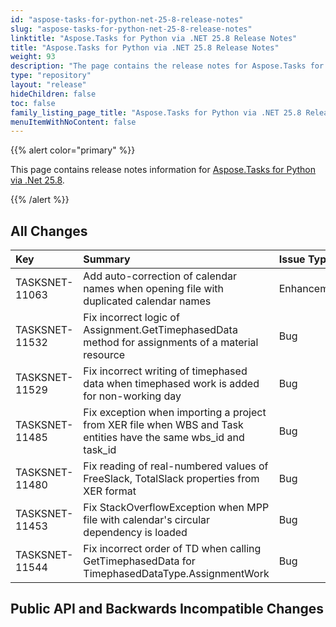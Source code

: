 ```yaml
---
id: "aspose-tasks-for-python-net-25-8-release-notes"
slug: "aspose-tasks-for-python-net-25-8-release-notes"
linktitle: "Aspose.Tasks for Python via .NET 25.8 Release Notes"
title: "Aspose.Tasks for Python via .NET 25.8 Release Notes"
weight: 93
description: "The page contains the release notes for Aspose.Tasks for Python via .NET 25.8."
type: "repository"
layout: "release"
hideChildren: false
toc: false
family_listing_page_title: "Aspose.Tasks for Python via .NET 25.8 Release Notes"
menuItemWithNoContent: false
---
```


{{% alert color="primary" %}}

This page contains release notes information for [Aspose.Tasks for Python via .Net 25.8](https://pypi.org/project/aspose-tasks/25.8.0/).

{{% /alert %}}

## **All Changes**

|**Key**|**Summary**|**Issue Type**|
| :- | :- | :- |
| TASKSNET-11063 | Add auto-correction of calendar names when opening file with duplicated calendar names | Enhancement |
| TASKSNET-11532 | Fix incorrect logic of Assignment.GetTimephasedData method for assignments of a material resource | Bug |
| TASKSNET-11529 | Fix incorrect writing of timephased data when timephased work is added for non-working day | Bug |
| TASKSNET-11485 | Fix exception when importing a project from XER file when WBS and Task entities have the same wbs_id and task_id | Bug |
| TASKSNET-11480 | Fix reading of real-numbered values of FreeSlack, TotalSlack properties from XER format | Bug |
| TASKSNET-11453 | Fix StackOverflowException when MPP file with calendar's circular dependency is loaded | Bug |
| TASKSNET-11544 | Fix incorrect order of TD when calling GetTimephasedData for TimephasedDataType.AssignmentWork | Bug |

## **Public API and Backwards Incompatible Changes**
